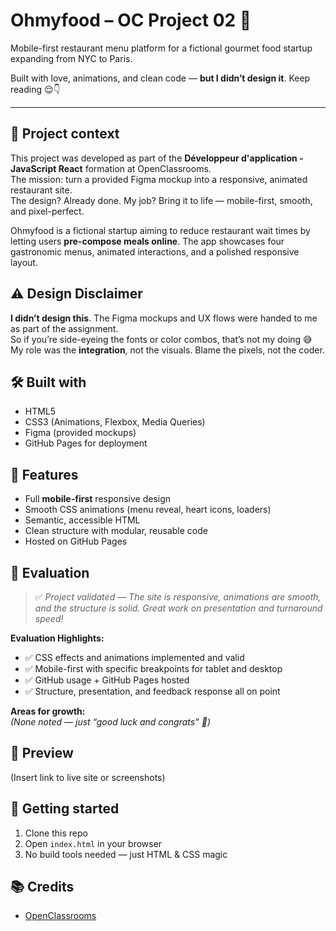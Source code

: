 # Ohmyfood – OC Project 02 🍲

Mobile-first restaurant menu platform for a fictional gourmet food startup expanding from NYC to Paris.  

Built with love, animations, and clean code — **but I didn’t design it**. Keep reading 😌👇

---

## 🚀 Project context

This project was developed as part of the **Développeur d'application - JavaScript React** formation at OpenClassrooms.  
The mission: turn a provided Figma mockup into a responsive, animated restaurant site.  
The design? Already done. My job? Bring it to life — mobile-first, smooth, and pixel-perfect.

Ohmyfood is a fictional startup aiming to reduce restaurant wait times by letting users **pre-compose meals online**. The app showcases four gastronomic menus, animated interactions, and a polished responsive layout.

## ⚠️ Design Disclaimer

 **I didn’t design this**. The Figma mockups and UX flows were handed to me as part of the assignment.  
So if you’re side-eyeing the fonts or color combos, that’s not my doing 😅  
My role was the **integration**, not the visuals. Blame the pixels, not the coder.

## 🛠️ Built with

- HTML5  
- CSS3 (Animations, Flexbox, Media Queries)  
- Figma (provided mockups)  
- GitHub Pages for deployment  

## 📄 Features

- Full **mobile-first** responsive design  
- Smooth CSS animations (menu reveal, heart icons, loaders)  
- Semantic, accessible HTML  
- Clean structure with modular, reusable code  
- Hosted on GitHub Pages  

## 💬 Evaluation

> ✅ *Project validated — The site is responsive, animations are smooth, and the structure is solid. Great work on presentation and turnaround speed!*

**Evaluation Highlights:**

- ✅ CSS effects and animations implemented and valid  
- ✅ Mobile-first with specific breakpoints for tablet and desktop  
- ✅ GitHub usage + GitHub Pages hosted  
- ✅ Structure, presentation, and feedback response all on point  

**Areas for growth:**  
_(None noted — just “good luck and congrats” 🎉)_

## 📸 Preview

(Insert link to live site or screenshots)

## 📁 Getting started

1. Clone this repo  
2. Open `index.html` in your browser  
3. No build tools needed — just HTML & CSS magic  

## 📚 Credits

- [OpenClassrooms](https://openclassrooms.com/)  
